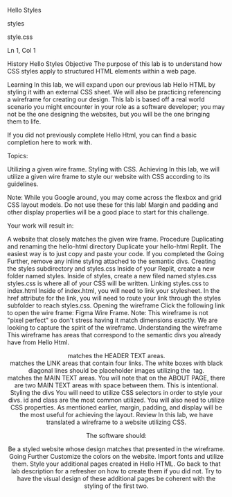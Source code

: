 
Hello Styles

styles

style.css


Ln 1, Col 1

History
Hello Styles
Objective
The purpose of this lab is to understand how CSS styles apply to structured HTML elements within a web page.

Learning
In this lab, we will expand upon our previous lab Hello HTML by styling it with an external CSS sheet. We will also be practicing referencing a wireframe for creating our design. This lab is based off a real world scenario you might encounter in your role as a software developer; you may not be the one designing the websites, but you will be the one bringing them to life.

If you did not previously complete Hello Html, you can find a basic completion here to work with.

Topics:

Utilizing a given wire frame.
Styling with CSS.
Achieving
In this lab, we will utilize a given wire frame to style our website with CSS according to its guidelines.

Note: While you Google around, you may come across the flexbox and grid CSS layout models. Do not use these for this lab! Margin and padding and other display properties will be a good place to start for this challenge.

Your work will result in:

A website that closely matches the given wire frame.
Procedure
Duplicating and renaming the hello-html directory
 Duplicate your hello-html Replit. The easiest way is to just copy and paste your code.
 If you completed the Going Further, remove any inline styling attached to the semantic divs.
Creating the styles subdirectory and styles.css
 Inside of your Replit, create a new folder named styles.
 Inside of styles, create a new filed named styles.css
 styles.css is where all of your CSS will be written.
Linking styles.css to index.html
 Inside of index.html, you will need to link your stylesheet.
 In the href attribute for the link, you will need to route your link through the styles subfolder to reach styles.css.
Opening the wireframe
 Click the following link to open the wire frame: Figma Wire Frame.
 Note: This wireframe is not "pixel perfect" so don't stress having it match dimensions exactly. We are looking to capture the spirit of the wireframe.
Understanding the wireframe
 This wireframe has areas that correspond to the semantic divs you already have from Hello Html.
 <header> matches the HEADER TEXT areas.
 <nav> matches the LINK areas that contain four links.
 The white boxes with black diagonal lines should be placeholder images utilizing the <img> tag.
 <main> matches the MAIN TEXT areas. You will note that on the ABOUT PAGE, there are two MAIN TEXT areas with space between them. This is intentional.
Styling the divs
 You will need to utilize CSS selectors in order to style your divs. id and class are the most common utilized.
 You will also need to utilize CSS properties. As mentioned earlier, margin, padding, and display will be the most useful for achieving the layout.
Review
In this lab, we have translated a wireframe to a website utilizing CSS.

The software should:

Be a styled website whose design matches that presented in the wireframe.
Going Further
Customize the colors on the website.
Import fonts and utilize them.
Style your additional pages created in Hello HTML. Go back to that lab description for a refresher on how to create them if you did not. Try to have the visual design of these additional pages be coherent with the styling of the first two.
